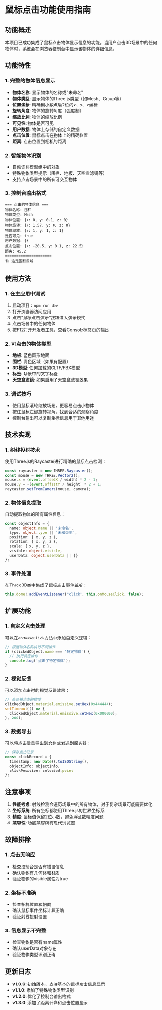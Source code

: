 # 鼠标点击功能使用指南

## 功能概述

本项目已成功集成了鼠标点击物体显示信息的功能。当用户点击3D场景中的任何物体时，系统会在浏览器控制台中显示该物体的详细信息。

## 功能特性

### 1. 完整的物体信息显示
- **物体名称**: 显示物体的名称或"未命名"
- **物体类型**: 显示物体的Three.js类型（如Mesh、Group等）
- **位置坐标**: 精确到小数点后2位的x、y、z坐标
- **旋转角度**: 物体的旋转角度（弧度制）
- **缩放比例**: 物体的缩放比例
- **可见性**: 物体是否可见
- **用户数据**: 物体上存储的自定义数据
- **点击位置**: 鼠标点击在物体上的精确位置
- **距离**: 点击位置到相机的距离

### 2. 智能物体识别
- 自动识别模型组中的对象
- 特殊物体类型提示（围栏、地板、天空盒滤镜等）
- 支持点击场景中的所有可交互物体

### 3. 控制台输出格式
```
=== 点击的物体信息 ===
物体名称: 围栏
物体类型: Mesh
物体位置: {x: 0, y: 0.1, z: 0}
物体旋转: {x: 1.57, y: 0, z: 0}
物体缩放: {x: 1, y: 1, z: 1}
是否可见: true
用户数据: {}
点击位置: {x: -20.5, y: 0.1, z: 22.5}
距离: 45.2
=====================
🏗️ 这是围栏区域
```

## 使用方法

### 1. 在主应用中测试
1. 启动项目：`npm run dev`
2. 打开浏览器访问应用
3. 点击"鼠标点击演示"按钮进入演示模式
4. 点击场景中的任何物体
5. 按F12打开开发者工具，查看Console标签页的输出

### 2. 可点击的物体类型
- **地板**: 蓝色圆形地面
- **围栏**: 青色区域（如果有配置）
- **3D模型**: 任何加载的GLTF/FBX模型
- **标签**: 场景中的文字标签
- **天空盒滤镜**: 如果启用了天空盒滤镜效果

### 3. 调试技巧
- 使用鼠标滚轮缩放场景，更容易点击小物体
- 按住鼠标左键旋转视角，找到合适的观察角度
- 控制台输出可以复制坐标信息用于其他用途

## 技术实现

### 1. 射线投射技术
使用Three.js的Raycaster进行精确的鼠标点击检测：
```typescript
const raycaster = new THREE.Raycaster();
const mouse = new THREE.Vector2();
mouse.x = (event.offsetX / width) * 2 - 1;
mouse.y = -(event.offsetY / height) * 2 + 1;
raycaster.setFromCamera(mouse, camera);
```

### 2. 物体信息提取
自动提取物体的所有属性信息：
```typescript
const objectInfo = {
  name: object.name || '未命名',
  type: object.type || '未知类型',
  position: { x, y, z },
  rotation: { x, y, z },
  scale: { x, y, z },
  visible: object.visible,
  userData: object.userData || {}
};
```

### 3. 事件处理
在Three3D类中集成了鼠标点击事件监听：
```typescript
this.dome!.addEventListener("click", this.onMouseClick, false);
```

## 扩展功能

### 1. 自定义点击处理
可以在`onMouseClick`方法中添加自定义逻辑：
```typescript
// 根据物体名称执行不同操作
if (clickedObject.name === '特定物体') {
  // 执行特定操作
  console.log('点击了特定物体');
}
```

### 2. 视觉反馈
可以添加点击时的视觉反馈效果：
```typescript
// 高亮被点击的物体
clickedObject.material.emissive.setHex(0x444444);
setTimeout(() => {
  clickedObject.material.emissive.setHex(0x000000);
}, 200);
```

### 3. 数据导出
可以将点击信息导出到文件或发送到服务器：
```typescript
// 保存点击记录
const clickRecord = {
  timestamp: new Date().toISOString(),
  objectInfo: objectInfo,
  clickPosition: selected.point
};
```

## 注意事项

1. **性能考虑**: 射线检测会遍历场景中的所有物体，对于复杂场景可能需要优化
2. **坐标系统**: 所有坐标都使用Three.js的世界坐标系
3. **精度**: 坐标值保留2位小数，避免浮点数精度问题
4. **兼容性**: 功能兼容所有现代浏览器

## 故障排除

### 1. 点击无响应
- 检查控制台是否有错误信息
- 确认物体有几何体和材质
- 验证物体的visible属性为true

### 2. 坐标不准确
- 检查相机位置和朝向
- 确认鼠标事件坐标计算正确
- 验证射线投射设置

### 3. 信息显示不完整
- 检查物体是否有name属性
- 确认userData对象存在
- 验证物体类型识别正确

## 更新日志

- **v1.0.0**: 初始版本，支持基本的鼠标点击信息显示
- **v1.1.0**: 添加了特殊物体类型识别
- **v1.2.0**: 优化了控制台输出格式
- **v1.3.0**: 添加了距离计算和点击位置显示 